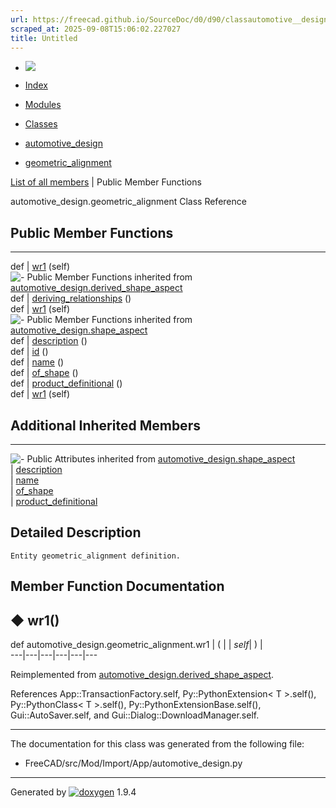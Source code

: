 ```yaml
---
url: https://freecad.github.io/SourceDoc/d0/d90/classautomotive__design_1_1geometric__alignment.html
scraped_at: 2025-09-08T15:06:02.227027
title: Untitled
---
```


  * [ ![](https://www.freecad.org/svg/logo-freecad.svg) ](https://freecadweb.org "FreeCAD")
  * [Index](../../index.html "Index")
  * [Modules](../../modules.html "Modules list")
  * [Classes](../../annotated.html "Annotated list")

  * [automotive_design](../../d4/ddf/namespaceautomotive__design.html)
  * [geometric_alignment](../../d0/d90/classautomotive__design_1_1geometric__alignment.html)

[List of all members](../../da/d8c/classautomotive__design_1_1geometric__alignment-members.html) | Public Member Functions

automotive_design.geometric_alignment Class Reference

##  Public Member Functions  
  
---  
def | [wr1](../../d0/d90/classautomotive__design_1_1geometric__alignment.html#ac1053198a705b8a816eb3a7142acab1c) (self)  
![-](../../closed.png) Public Member Functions inherited from
[automotive_design.derived_shape_aspect](../../df/db4/classautomotive__design_1_1derived__shape__aspect.html)  
def | [deriving_relationships](../../df/db4/classautomotive__design_1_1derived__shape__aspect.html#aa17c1c01ecc920ed8e6bc231b3f71bf4) ()  
def | [wr1](../../df/db4/classautomotive__design_1_1derived__shape__aspect.html#a6e9fc15504ba43507cbdcb71b1d709a4) (self)  
![-](../../closed.png) Public Member Functions inherited from
[automotive_design.shape_aspect](../../d5/d43/classautomotive__design_1_1shape__aspect.html)  
def | [description](../../d5/d43/classautomotive__design_1_1shape__aspect.html#a2d3cbacdee4b4a23c48e6e8682be5097) ()  
def | [id](../../d5/d43/classautomotive__design_1_1shape__aspect.html#a908575200aa127fee70d8efefc5ff7b2) ()  
def | [name](../../d5/d43/classautomotive__design_1_1shape__aspect.html#a3497533cc144728ba5eaedf0d315ef72) ()  
def | [of_shape](../../d5/d43/classautomotive__design_1_1shape__aspect.html#a4369599788e3702c80ccf6a2ed9d81fc) ()  
def | [product_definitional](../../d5/d43/classautomotive__design_1_1shape__aspect.html#ae2d34da10e91db476c7445b2525172d4) ()  
def | [wr1](../../d5/d43/classautomotive__design_1_1shape__aspect.html#afaf0ba0242d7b61388638ad5968f48f8) (self)  
  
##  Additional Inherited Members  
  
---  
![-](../../closed.png) Public Attributes inherited from
[automotive_design.shape_aspect](../../d5/d43/classautomotive__design_1_1shape__aspect.html)  
|
[description](../../d5/d43/classautomotive__design_1_1shape__aspect.html#afbfbbcdbba354ef8f47480a40487c967)  
|
[name](../../d5/d43/classautomotive__design_1_1shape__aspect.html#a9f75336c7a542a886597e5c1f97e40a8)  
|
[of_shape](../../d5/d43/classautomotive__design_1_1shape__aspect.html#a8968baa97d9b01370bd48e9b013a9b5f)  
|
[product_definitional](../../d5/d43/classautomotive__design_1_1shape__aspect.html#a74f491d0f946e301a43bc04dc72dfd20)  
  
## Detailed Description

    
    
    Entity geometric_alignment definition.

## Member Function Documentation

## ◆ wr1()

def automotive_design.geometric_alignment.wr1  | ( |  | _self_| ) |   
---|---|---|---|---|---  
  
Reimplemented from
[automotive_design.derived_shape_aspect](../../df/db4/classautomotive__design_1_1derived__shape__aspect.html#a6e9fc15504ba43507cbdcb71b1d709a4).

References App::TransactionFactory.self, Py::PythonExtension< T >.self(),
Py::PythonClass< T >.self(), Py::PythonExtensionBase.self(),
Gui::AutoSaver.self, and Gui::Dialog::DownloadManager.self.

* * *

The documentation for this class was generated from the following file:

  * FreeCAD/src/Mod/Import/App/automotive_design.py

* * *

Generated by
[![doxygen](../../doxygen.svg)](https://www.doxygen.org/index.html) 1.9.4

